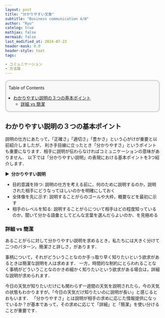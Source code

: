 ```yaml
---
layout: post
title: "分かりやすい文章"
subtitle: "Business communication 4/N"
author: "Ryo"
catelog: true
mathjax: false
mermaid: false
last_modified_at: 2024-07-23
header-mask: 0.0
header-style: text
tags:

- コミュニケーション
- 方法論
---
```


<div style='border-radius: 1em; border-style:solid; border-color:#D3D3D3; background-color:#F8F8F8'>

<p class="h4">&nbsp;&nbsp;Table of Contents</p>

<!-- START doctoc generated TOC please keep comment here to allow auto update -->
<!-- DON'T EDIT THIS SECTION, INSTEAD RE-RUN doctoc TO UPDATE -->

- [わかりやすい説明の３つの基本ポイント](#%E3%82%8F%E3%81%8B%E3%82%8A%E3%82%84%E3%81%99%E3%81%84%E8%AA%AC%E6%98%8E%E3%81%AE%EF%BC%93%E3%81%A4%E3%81%AE%E5%9F%BA%E6%9C%AC%E3%83%9D%E3%82%A4%E3%83%B3%E3%83%88)
  - [詳細 vs 簡潔](#%E8%A9%B3%E7%B4%B0-vs-%E7%B0%A1%E6%BD%94)

<!-- END doctoc generated TOC please keep comment here to allow auto update -->


</div>

## わかりやすい説明の３つの基本ポイント

説明の仕方にあたって，「正確さ」「適切さ」「豊かさ」という心がけが重要と以前紹介しましたが，
利き手目線に立ったとき「分かりやすさ」というポイントも重要になります．相手に説明が伝わらなければコミュニケーションの意味がありません．
以下では「分かりやすい説明」の表現における基本ポイントを3つ紹介します．

<strong > &#9654;&nbsp; 分かりやすい説明</strong>

- 目的意識を持つ: 説明の仕方を考える前に，何のために説明するのか，説明された相手にどうなってほしいのかを明確にしておく
- 全体像を先に示す: 説明することがらのゴールや大枠，概要などを最初に示す
- 相手のレベルを知る: 説明することがらについて相手はどの程度知っているのか，聞いて分かる語彙としてどんな言葉を選んだらよいのか、を見極める

### 詳細 vs 簡潔

あることがらに対して分かりやすい説明を求めるとき，私たちには大きく分けて二つのパターン，簡潔さと詳しさ，があります．

事柄について，それがどういうことなのか手っ取り早く知りたいという欲求があるときは簡潔な説明を人は求めます．
一方，時間的な制約にとらわれることなく事柄がどういうことなのかきめ細かく知りたいという欲求がある場合は，詳細な説明が求められます．

今日の天気が知りたいだけにも関わらず一週間の天気を説明されたら，今の天気の状態もわかりますが，「今日の天気だけ知りたいのに説明が長い」と感じるとおもいます．
「分かりやすさ」とは説明が相手の求めに応じた情報提供になっているか？が基本であって，その求めに応じて「詳細」と「簡潔」を使い分けることが重要です．